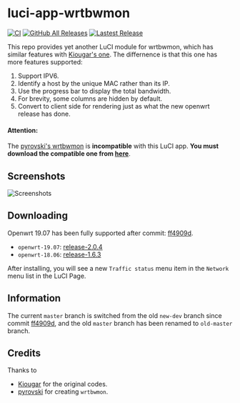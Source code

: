 # luci-app-wrtbwmon

[![CI](https://github.com/brvphoenix/luci-app-wrtbwmon/workflows/CI/badge.svg)](https://github.com/brvphoenix/luci-app-wrtbwmon/actions)
[![GitHub All Releases](https://img.shields.io/github/downloads/brvphoenix/luci-app-wrtbwmon/total)](https://github.com/brvphoenix/luci-app-wrtbwmon/releases)
[![Lastest Release](https://img.shields.io/github/release/brvphoenix/luci-app-wrtbwmon.svg?style=flat)](https://github.com/brvphoenix/luci-app-wrtbwmon/releases)

This repo provides yet another LuCI module for wrtbwmon, which has similar features with [Kiougar's one](https://github.com/Kiougar/luci-wrtbwmon). The differnence is that this one has more features supported:
1. Support IPV6.
1. Identify a host by the unique MAC rather than its IP.
1. Use the progress bar to display the total bandwidth.
1. For brevity, some columns are hidden by default.
1. Convert to client side for rendering just as what the new openwrt release has done.

#### Attention:
The [pyrovski's wrtbwmon](https://github.com/pyrovski/wrtbwmon) is **incompatible** with this LuCI app. **You must download the compatible one from [here](https://github.com/brvphoenix/wrtbwmon)**.

## Screenshots
![Screenshots](https://github.com/brvphoenix/luci-app-wrtbwmon/blob/master/screenshot.png?raw=true)

## Downloading
Openwrt 19.07 has been fully supported after commit: [ff4909d](https://github.com/brvphoenix/luci-app-wrtbwmon/tree/ff4909d8f5d06fee87f7ec5a365ac5dde6492130).

* `openwrt-19.07`: [release-2.0.4](https://github.com/brvphoenix/luci-app-wrtbwmon/releases/download/release-2.0.4/luci-app-wrtbwmon_2.0.4-1_all.ipk)
* `openwrt-18.06`: [release-1.6.3](https://github.com/brvphoenix/luci-app-wrtbwmon/releases/download/release-1.6.3/luci-app-wrtbwmon_1.6.3-1_all.ipk)

After installing, you will see a new `Traffic status` menu item  in the `Network` menu list in the LuCI Page.

## Information
The current `master` branch is switched from the old `new-dev` branch since commit [ff4909d](https://github.com/brvphoenix/luci-app-wrtbwmon/tree/ff4909d8f5d06fee87f7ec5a365ac5dde6492130), and the old `master` branch has been renamed to `old-master` branch.

## Credits
Thanks to
* [Kiougar](https://github.com/Kiougar/luci-wrtbwmon) for the original codes.
* [pyrovski](https://github.com/pyrovski) for creating `wrtbwmon`.
